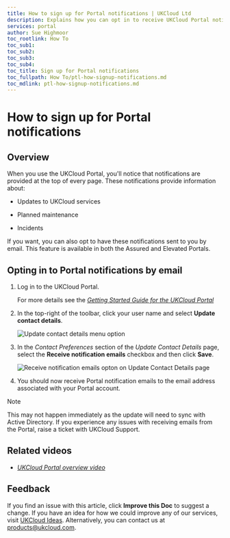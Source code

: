 ```yaml
---
title: How to sign up for Portal notifications | UKCloud Ltd
description: Explains how you can opt in to receive UKCloud Portal notifications by email
services: portal
author: Sue Highmoor
toc_rootlink: How To
toc_sub1: 
toc_sub2:
toc_sub3:
toc_sub4:
toc_title: Sign up for Portal notifications
toc_fullpath: How To/ptl-how-signup-notifications.md
toc_mdlink: ptl-how-signup-notifications.md
---
```


# How to sign up for Portal notifications

## Overview

When you use the UKCloud Portal, you'll notice that notifications are provided at the top of every page. These notifications provide information about:

- Updates to UKCloud services

- Planned maintenance

- Incidents

If you want, you can also opt to have these notifications sent to you by email. This feature is available in both the Assured and Elevated Portals.

## Opting in to Portal notifications by email

1. Log in to the UKCloud Portal.

    For more details see the [*Getting Started Guide for the UKCloud Portal*](ptl-gs.md)

2. In the top-right of the toolbar, click your user name and select **Update contact details**.

    ![Update contact details menu option](images/ptl-mnu-contact-details.png)

3. In the *Contact Preferences* section of the *Update Contact Details* page, select the **Receive notification emails** checkbox and then click **Save**.

    ![Receive notification emails opton on Update Contact Details page](images/ptl-contact-details-notifications.png)

4. You should now receive Portal notification emails to the email address associated with your Portal account.

> [!NOTE]
> This may not happen immediately as the update will need to sync with Active Directory. If you experience any issues with receiving emails from the Portal, raise a ticket with UKCloud Support.

## Related videos

- [*UKCloud Portal overview video*](ptl-vid-portal.md)

## Feedback

If you find an issue with this article, click **Improve this Doc** to suggest a change. If you have an idea for how we could improve any of our services, visit [UKCloud Ideas](https://ideas.ukcloud.com). Alternatively, you can contact us at <products@ukcloud.com>.